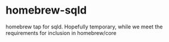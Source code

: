 # homebrew-sqld
homebrew tap for sqld. Hopefully temporary, while we meet the requirements for inclusion in homebrew/core
